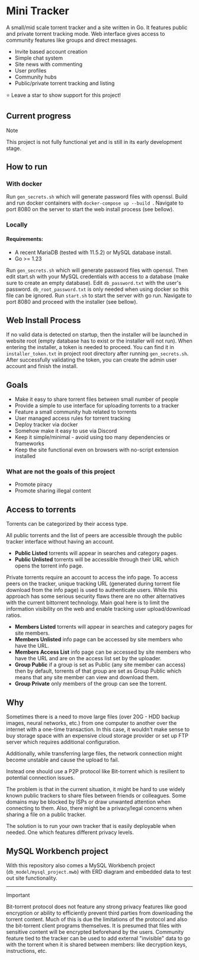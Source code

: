 # Mini Tracker
A small/mid scale torrent tracker and a site written in Go. It features public and private torrent tracking mode. Web interface gives access to community features like groups and direct messages.

- Invite based account creation
- Simple chat system
- Site news with commenting
- User profiles
- Community hubs
- Public/private torrent tracking and listing

⭐ Leave a star to show support for this project!


## Current progress
> [!NOTE]  
> This project is not fully functional yet and is still in its early development stage.

## How to run

### With docker

Run `gen_secrets.sh` which will generate password files with openssl. Build and run docker containers with `docker-compose up --build `. Navigate to port 8080 on the server to start the web install process (see bellow).

### Locally

#### Requirements:
 * A recent MariaDB (tested with 11.5.2) or MySQL database install.
 * Go >= 1.23

Run `gen_secrets.sh` which will generate password files with openssl. Then edit start.sh with your MySQL credentials with access to a database (make sure to create an empty database). Edit `db_password.txt` with the user's password. `db_root_password.txt` is only needed when using docker so this file can be ignored. Run `start.sh` to start the server with go run. Navigate to port 8080 and proceed with the installer (see bellow).

## Web Install Process
If no valid data is detected on startup, then the installer will be launched in website root (empty database has to exist or the installer will not run). When entering the installer, a token is needed to proceed. You can find it in `installer_token.txt` in project root directory after running `gen_secrets.sh`. After successfully validating the token, you can create the admin user account and finish the install.

## Goals
- Make it easy to share torrent files between small number of people
- Provide a simple to use interface for uploading torrents to a tracker
- Feature a small community hub related to torrents
- User managed access rules for torrent tracking
- Deploy tracker via docker
- Somehow make it easy to use via Discord
- Keep it simple/minimal - avoid using too many dependencies or frameworks
- Keep the site functional even on browsers with no-script extension installed

### What are not the goals of this project
- Promote piracy
- Promote sharing illegal content

## Access to torrents
Torrents can be categorized by their access type.

All public torrents and the list of peers are accessible through the public tracker interface without having an account.

- **Public Listed** torrents will appear in searches and category pages.
- **Public Unlisted** torrents will be accessible through their URL which opens the torrent info page. 

Private torrents require an account to access the info page. To access peers on the tracker, unique tracking URL (generated during torrent file download from the info page) is used to authenticate users. While this approach has some serious security flaws there are no other alternatives with the current bittorrent technology. Main goal here is to limit the information visibility on the web and enable tracking user upload/download ratios.

- **Members Listed** torrents will appear in searches and category pages for site members.
- **Members Unlisted** info page can be accessed by site members who have the URL.
- **Members Access List** info page can be accessed by site members who have the URL and are on the access list set by the uploader.
- **Group Public** if a group is set as Public (any site member can access) then by default, torrents of that group are set as Group Public which means that any site member can view and download them.
- **Group Private** only members of the group can see the torrent.


## Why
Sometimes there is a need to move large files (over 20G - HDD backup images, neural networks, etc.) from one computer to another over the internet with a one-time transaction. In this case, it wouldn't make sense to buy storage space with an expensive cloud storage provider or set up FTP server which requires additional configuration. 

Additionally, while transferring large files, the network connection might become unstable and cause the upload to fail.

Instead one should use a P2P protocol like Bit-torrent which is resilient to potential connection issues.

The problem is that in the current situation, it might be hard to use widely known public trackers to share files between friends or colleagues. Some domains may be blocked by ISPs or draw unwanted attention when connecting to them. Also, there might be a privacy/legal concerns when sharing a file on a public tracker.

The solution is to run your own tracker that is easily deployable when needed. One which features different privacy levels.

## MySQL Workbench project
With this repository also comes a MySQL Workbench project (`db_model/mysql_project.mwb`) with ERD diagram and embedded data to test out site functionality. 

---

> [!IMPORTANT]  
> Bit-torrent protocol does not feature any strong privacy features like good encryption or ability to efficiently prevent third parties from downloading the torrent content. Much of this is due the limitations of the protocol and also the bit-torrent client programs themselves. It is presumed that files with sensitive content will be encrypted beforehand by the users. Community feature tied to the tracker can be used to add external "invisible" data to go with the torrent when it is shared between members: like decryption keys, instructions, etc.